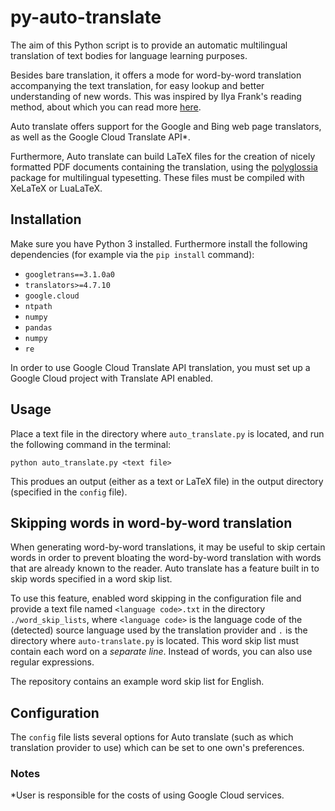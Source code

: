 # py-auto-translate
The aim of this Python script is to provide an automatic multilingual translation of text bodies for language learning purposes.

Besides bare translation, it offers a mode for word-by-word translation accompanying the text translation, for easy lookup and better understanding of new words. This was inspired by Ilya Frank's reading method, about which you can read more [here](http://english.franklang.ru/index.php?option=com_content&view=article&id=1&Itemid=11).

Auto translate offers support for the Google and Bing web page translators, as well as the Google Cloud Translate API*.

Furthermore, Auto translate can build LaTeX files for the creation of nicely formatted PDF documents containing the translation, using the [polyglossia](https://ctan.org/pkg/polyglossia) package for multilingual typesetting. These files must be compiled with XeLaTeX or LuaLaTeX.

## Installation
Make sure you have Python 3 installed.
Furthermore install the following dependencies (for example via the `pip install` command):
- `googletrans==3.1.0a0`
- `translators>=4.7.10`
- `google.cloud`
- `ntpath`
- `numpy`
- `pandas`
- `numpy`
- `re`

In order to use Google Cloud Translate API translation, you must set up a Google Cloud project with Translate API enabled.

## Usage
Place a text file in the directory where `auto_translate.py` is located, and run the following command in the terminal:
```
python auto_translate.py <text file>
```
This produes an output (either as a text or LaTeX file) in the output directory (specified in the `config` file).

## Skipping words in word-by-word translation
When generating word-by-word translations, it may be useful to skip certain words in order to prevent bloating the word-by-word translation with words that are already known to the reader.
Auto translate has a feature built in to skip words specified in a word skip list.

To use this feature, enabled word skipping in the configuration file and provide a text file named `<language code>.txt` in the directory `./word_skip_lists`, where `<language code>` is the language code of the (detected) source language used by the translation provider and `.` is the directory where `auto-translate.py` is located.
This word skip list must contain each word on a *separate line*. Instead of words, you can also use regular expressions.

The repository contains an example word skip list for English.

## Configuration
The `config` file lists several options for Auto translate (such as which translation provider to use) which can be set to one own's preferences.

### Notes
*User is responsible for the costs of using Google Cloud services.